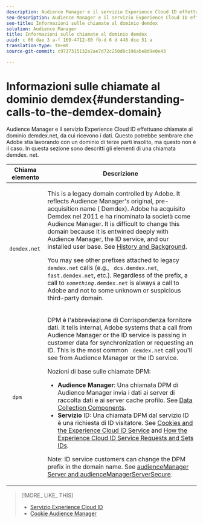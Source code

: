 ```yaml
---
description: Audience Manager e il servizio Experience Cloud ID effettuano chiamate al dominio demdex.net, da cui ricevono i dati. Questo potrebbe sembrare che Adobe stia lavorando con un dominio di terze parti insolito, ma questo non è il caso. In questa sezione sono descritti gli elementi di una chiamata demdex. net.
seo-description: Audience Manager e il servizio Experience Cloud ID effettuano chiamate al dominio demdex.net, da cui ricevono i dati. Questo potrebbe sembrare che Adobe stia lavorando con un dominio di terze parti insolito, ma questo non è il caso. In questa sezione sono descritti gli elementi di una chiamata demdex. net.
seo-title: Informazioni sulle chiamate al dominio demdex
solution: Audience Manager
title: Informazioni sulle chiamate al dominio demdex
uuid: c 06 dae 3 a-f 169-4712-80 fb-d 6 d 448 dce 51 a
translation-type: tm+mt
source-git-commit: c9737315132e2ae7d72c250d8c196abe8d9e0e43

---
```



# Informazioni sulle chiamate al dominio demdex{#understanding-calls-to-the-demdex-domain}

Audience Manager e il servizio Experience Cloud ID effettuano chiamate al dominio demdex.net, da cui ricevono i dati. Questo potrebbe sembrare che Adobe stia lavorando con un dominio di terze parti insolito, ma questo non è il caso. In questa sezione sono descritti gli elementi di una chiamata demdex. net.

<table id="table_B846CBEDDA4C4AD19416F7C27FC325C6"> 
 <thead> 
  <tr> 
   <th colname="col1" class="entry"> Chiama elemento </th> 
   <th colname="col2" class="entry"> Descrizione </th> 
  </tr> 
 </thead>
 <tbody> 
  <tr> 
   <td colname="col1"> <p> <code> demdex.net</code> </p> </td> 
   <td colname="col2"> <p>This is a legacy domain controlled by <span class="keyword"> Adobe</span>. It reflects <span class="keyword"> Audience Manager</span>'s original, pre-acquisition name (<span class="keyword"> Demdex</span>). <span class="keyword"> Adobe</span> ha acquisito <span class="keyword"> Demdex</span> nel 2011 e ha rinominato la società come <span class="keyword"> Audience Manager</span>. It is difficult to change this domain because it is entwined deeply with <span class="keyword"> Audience Manager</span>, the <span class="wintitle"> ID service</span>, and our installed user base. See <a href="../overview/aam-overview.md#history-and-background"> History and Background</a>. </p> <p>You may see other prefixes attached to legacy <code> demdex.net</code> calls (e.g., <code> dcs.demdex.net</code>, <code> fast.demdex.net</code>, etc.). Regardless of the prefix, a call to <code><i>something</i>.demdex.net</code> is always a call to <span class="keyword"> Adobe</span> and not to some unknown or suspicious third-party domain. </p> </td> 
  </tr> 
  <tr> 
   <td colname="col1"> <p> <code> dpm</code> </p> </td> 
   <td colname="col2"> <p><span class="wintitle"> DPM</span> è l'abbreviazione di <span class="wintitle"> Corrispondenza fornitore dati</span>. It tells internal, <span class="keyword"> Adobe</span> systems that a call from <span class="keyword"> Audience Manager</span> or the <span class="wintitle"> ID service</span> is passing in customer data for synchronization or requesting an ID. This is the most common <code> demdex.net</code> call you'll see from <span class="keyword"> Audience Manager</span> or the <span class="wintitle"> ID service</span>. </p> <p><span class="wintitle"> Nozioni di base</span> sulle chiamate DPM: </p> <p> 
     <ul id="ul_44023BB060774518BE414EE10820C141"> 
      <li id="li_0F94D1988A6944BA885FD40AB26FC49F"> <b><span class="keyword"> Audience Manager</span></b>: Una <span class="wintitle"> chiamata DPM</span> di <span class="keyword"> Audience Manager</span> invia i dati ai server di raccolta <span class="wintitle"> dati</span> e <span class="wintitle"> ai server cache profilo</span>. See <a href="../reference/system-components/components-data-collection.md"> Data Collection Components</a>. </li> 
      <li id="li_5A7EA9EE16EE4D828F0A24AE2B969122"> <b><span class="wintitle"> Servizio</span> </b>ID: Una <span class="wintitle"> chiamata DPM</span> dal servizio <span class="wintitle"> ID</span> è una richiesta di ID visitatore. See <a href="https://marketing.adobe.com/resources/help/en_US/mcvid/mcvid_cookies.html" format="https" scope="external"> Cookies and the Experience Cloud ID Service</a> and <a href="https://marketing.adobe.com/resources/help/en_US/mcvid/mcvid_id_request.html" format="https" scope="external"> How the Experience Cloud ID Service Requests and Sets IDs</a>. </li> 
     </ul> </p> <p> <p>Note:  <span class="wintitle"> ID service</span> customers can change the <span class="wintitle"> DPM</span> prefix in the domain name. See <a href="https://marketing.adobe.com/resources/help/en_US/mcvid/mcvid-subdomain-config.html" format="https" scope="external"> audienceManager Server and audienceManagerServerSecure</a>. </p> </p> </td> 
  </tr> 
 </tbody> 
</table>

>[!MORE_ LIKE_ THIS]
>
>* [Servizio Experience Cloud ID](https://marketing.adobe.com/resources/help/en_US/mcvid/)
>* [Cookie Audience Manager](https://marketing.adobe.com/resources/help/en_US/whitepapers/cookies/cookies_am.html)


